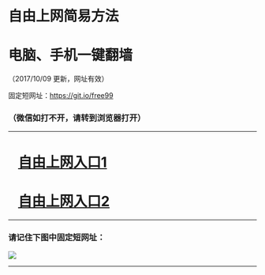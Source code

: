 ﻿# 自由上网简易方法

# 电脑、手机一键翻墙

（2017/10/09 更新，网址有效）

固定短网址：https://git.io/free99

### （微信如打不开，请转到浏览器打开）


***





# &nbsp;&nbsp; <a href="http://ft1472215278.fwq-tz-1001.info/fwqtz01.html?t=100900119893 " target="_blank">自由上网入口1</a>
# &nbsp;&nbsp; <a href="http://ft1592912606.fwq-tz-1002.info/fwqtz02.html?t=100900125974 " target="_blank">自由上网入口2</a>
***

### 请记住下图中固定短网址：

<img src="https://s3-us-west-2.amazonaws.com/fwq-1001/yjfq-20170905okok.png" /> 


***

